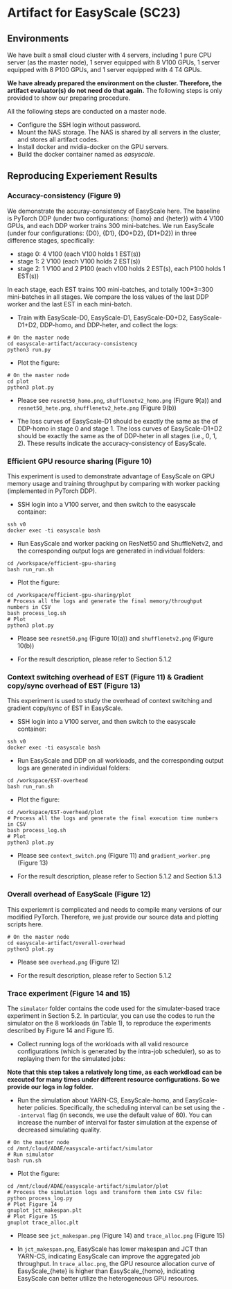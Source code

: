 # Artifact for EasyScale (SC23)

## Environments

We have built a small cloud cluster with 4 servers, including 1 pure CPU server (as the master node), 1 server equipped with 8 V100 GPUs, 1 server equipped with 8 P100 GPUs, and 1 server equipped with 4 T4 GPUs.

**We have already prepared the environment on the cluster. Therefore, the artifact evaluator(s) do not need do that again.** The following steps is only provided to show our preparing procedure. 

All the following steps are conducted on a master node. 

* Configure the SSH login without password.
* Mount the NAS storage. The NAS is shared by all servers in the cluster, and stores all artifact codes.
* Install docker and nvidia-docker on the GPU servers.
* Build the docker container named as *easyscale*.

## Reproducing Experiement Results

### Accuracy-consistency (Figure 9)

We demonstrate the accuray-consistency of EasyScale here. 
The baseline is PyTorch DDP (under two configurations: {homo} and {heter}) with 4 V100 GPUs, and each DDP worker trains 300 mini-batches.
We run EasyScale (under four configurations: {D0}, {D1}, {D0+D2}, {D1+D2}) in three difference stages, specifically:
- stage 0: 4 V100 (each V100 holds 1 EST(s))
- stage 1: 2 V100 (each V100 holds 2 EST(s))
- stage 2: 1 V100 and 2 P100 (each v100 holds 2 EST(s), each P100 holds 1 EST(s))

In each stage, each EST trains 100 mini-batches, and totally 100\*3=300 mini-batches in all stages.
We compare the loss values of the last DDP worker and the last EST in each mini-batch. 

* Train with EasyScale-D0, EasyScale-D1, EasyScale-D0+D2, EasyScale-D1+D2, DDP-homo, and DDP-heter, and collect the logs:
```
# On the master node
cd easyscale-artifact/accuracy-consistency
python3 run.py
```

* Plot the figure:
```
# On the master node
cd plot
python3 plot.py
```

* Please see  `resnet50_homo.png`, `shufflenetv2_homo.png` (Figure 9(a)) and `resnet50_hete.png`, `shufflenetv2_hete.png` (Figure 9(b))

* The loss curves of EasyScale-D1 should be exactly the same as the of DDP-homo in stage 0 and stage 1.
The loss curves of EasyScale-D1+D2 should be exactly the same as the of DDP-heter in all stages (i.e., 0, 1, 2).
These results indicate the accuracy-consistency of EasyScale.

### Efficient GPU resource sharing (Figure 10)

This experiment is used to demonstrate advantage of EasyScale on GPU memory usage and training throughput by comparing with worker packing (implemented in PyTorch DDP).

* SSH login into a V100 server, and then switch to the easyscale container:
```
ssh v0
docker exec -ti easyscale bash
```

* Run EasyScale and worker packing on ResNet50 and ShuffleNetv2, and the corresponding output logs are generated in individual folders:
```
cd /workspace/efficient-gpu-sharing
bash run_run.sh
```

* Plot the figure:
```
cd /workspace/efficient-gpu-sharing/plot
# Process all the logs and generate the final memory/throughput numbers in CSV
bash process_log.sh
# Plot
python3 plot.py
```

* Please see `resnet50.png` (Figure 10(a)) and `shufflenetv2.png` (Figure 10(b))

* For the result description, please refer to Section 5.1.2


### Context switching overhead of EST (Figure 11) & Gradient copy/sync overhead of EST (Figure 13)

This experiment is used to study the overhead of context switching and gradient copy/sync of EST in EasyScale. 

* SSH login into a V100 server, and then switch to the easyscale container:
```
ssh v0
docker exec -ti easyscale bash
```

* Run EasyScale and DDP on all workloads, and the corresponding output logs are generated in individual folders:
```
cd /workspace/EST-overhead
bash run_run.sh
```

* Plot the figure:
```
cd /workspace/EST-overhead/plot
# Process all the logs and generate the final execution time numbers in CSV
bash process_log.sh
# Plot
python3 plot.py
```

* Please see `context_switch.png` (Figure 11) and `gradient_worker.png` (Figure 13)

* For the result description, please refer to Section 5.1.2 and Section 5.1.3


### Overall overhead of EasyScale (Figure 12)

This experiemnt is complicated and needs to compile many versions of our modified PyTorch. Therefore, we just provide our source data and plotting scripts here.

```
# On the master node
cd easyscale-artifact/overall-overhead
python3 plot.py
```

* Please see `overhead.png` (Figure 12)

* For the result description, please refer to Section 5.1.2


### Trace experiment (Figure 14 and 15)

The `simulator` folder contains the code used for the simulater-based trace experiment in Section 5.2. In particular, you can use the codes to run the simulator on the 8 workloads (in Table 1), to reproduce the experiments described by Figure 14 and Figure 15.

<!--
The contents are summarized as follows:

- **easy_policy.py** contains the implementation of EasyScale's intra-job policy and inter-job policy.
- **TODO**
-->

* Collect running logs of the workloads with all valid resource configurations (which is generated by the intra-job scheduler), so as to replaying them for the simulated jobs:

**Note that this step takes a relatively long time, as each workdload can be executed for many times under different resource configurations. So we provide our logs in *log* folder.**

<!--
```
# On the master node
cd easyscale-artifact/scripts
# Collect log
python3 step1_run_proposals.py
# Process the logs and transform them into JSON files
python3 step2_parse_result.py
```
-->

* Run the simulation about YARN-CS, EasyScale-homo, and EasyScale-heter policies. 
Specifically, the scheduling interval can be set using the `--interval` flag (in seconds, we use the default value of 60). You can increase the number of interval for faster simulation at the expense of decreased simulating quality.

```
# On the master node
cd /mnt/cloud/ADAE/easyscale-artifact/simulator
# Run simulator
bash run.sh
```

* Plot the figure:
```
cd /mnt/cloud/ADAE/easyscale-artifact/simulator/plot
# Process the simulation logs and transform them into CSV file:
python process_log.py
# Plot Figure 14
gnuplot jct_makespan.plt
# Plot Figure 15
gnuplot trace_alloc.plt
```

* Please see `jct_makespan.png` (Figure 14) and `trace_alloc.png` (Figure 15)

* In `jct_makespan.png`, EasyScale has lower makespan and JCT than YARN-CS, indicating EasyScale can improve the aggregated job throughput. 
In `trace_alloc.png`, the GPU resource allocation curve of EasyScale_{hete} is higher than EasyScale_{homo}, indicating EasyScale can better utilize the heterogeneous GPU resources.

<!--
* End-to-end script, all the above steps can be exected by the below single script:
```
bash reproduce_simulator_figure.sh
```
-->
